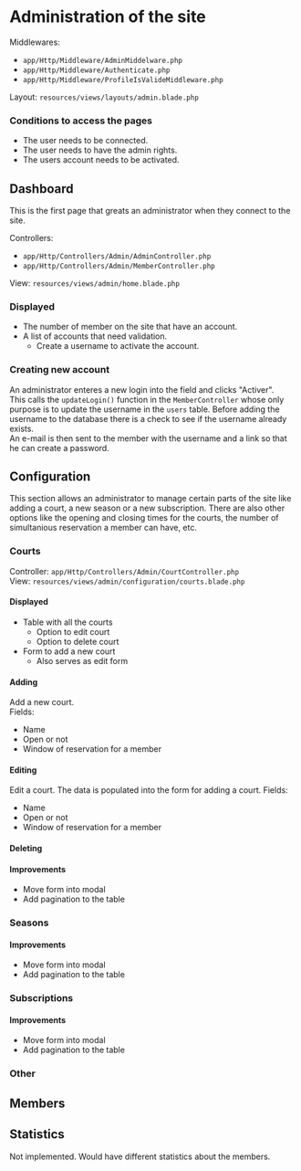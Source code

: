 # Administration of the site
Middlewares:
  * `app/Http/Middleware/AdminMiddelware.php`  
  * `app/Http/Middleware/Authenticate.php`  
  * `app/Http/Middleware/ProfileIsValideMiddleware.php`

Layout: `resources/views/layouts/admin.blade.php`  

### Conditions to access the pages
  * The user needs to be connected.
  * The user needs to have the admin rights.
  * The users account needs to be activated.

## Dashboard
This is the first page that greats an administrator when they connect to the site.

Controllers:
  * `app/Http/Controllers/Admin/AdminController.php`  
  * `app/Http/Controllers/Admin/MemberController.php`  

View: `resources/views/admin/home.blade.php`

### Displayed
  * The number of member on the site that have an account.
  * A list of accounts that need validation.
    * Create a username to activate the account.

### Creating new account
An administrator enteres a new login into the field and clicks "Activer".  
This calls the `updateLogin()` function in the `MemberController` whose only purpose is to update the username in the `users` table. Before adding the username to the database there is a check to see if the username already exists.   
An e-mail is then sent to the member with the username and a link so that he can create a password.

## Configuration
This section allows an administrator to manage certain parts of the site like adding a court, a new season or a new subscription. There are also other options like the opening and closing times for the courts, the number of simultanious reservation a member can have, etc.

### Courts
Controller: `app/Http/Controllers/Admin/CourtController.php`  
View: `resources/views/admin/configuration/courts.blade.php`

#### Displayed
  * Table with all the courts
    * Option to edit court
    * Option to delete court
  * Form to add a new court
    * Also serves as edit form

#### Adding
Add a new court.  
Fields:
  * Name
  * Open or not
  * Window of reservation for a member

#### Editing
Edit a court. The data is populated into the form for adding a court.
Fields:
  * Name
  * Open or not
  * Window of reservation for a member

#### Deleting


#### Improvements
  * Move form into modal
  * Add pagination to the table

### Seasons
#### Improvements
  * Move form into modal
  * Add pagination to the table

### Subscriptions
#### Improvements
  * Move form into modal
  * Add pagination to the table

### Other

## Members

## Statistics
Not implemented. Would have different statistics about the members.
